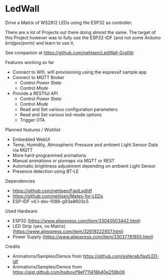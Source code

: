 # LedWall

Drive a Matrix of WS2812 LEDs using the ESP32 as controller.

There are a lot of Projects out there doing almost the same. The target of this Project however was to fully use the ESP32-IDF (and not some Arduino _bridges_/_ports_) and learn to use it.

See companion at https://github.com/nehlsen/LedWall-Grafitti

Features working so far
- Connect to Wifi, wifi provisioning using the espressif sample app
- Connect to MQTT Broker
  - Control _Power State_
  - Control _Mode_ 
- Provide a RESTful API
  - Control _Power State_
  - Control _Mode_
  - Read and Set various configuration parameters
  - Read and Set various led-mode options
  - Trigger OTA

Planned features / Wishlist
- Embedded WebUI
- Temp, Humidity, Atmospheric Pressure and ambient Light Sensor Data via MQTT
- More hard-programmed animations
- Manual animations or pixmaps via MQTT or REST
- Automatic brightness adjustment depending on ambient Light Sensor
- Presence detection using BT-LE

Dependencies
- https://github.com/nehlsen/FastLedIdf
- https://github.com/nehlsen/Mates-for-LEDs
- ESP-IDF v4.1-dev-1086-g93a8603c5

Used Hardware
- ESP32 (https://www.aliexpress.com/item/33040503442.html)
- LED Strip (yes, no Matrix) (https://www.aliexpress.com/item/32619222937.html)
- Power Supply (https://www.aliexpress.com/item/33037781855.html)

Credits
- Animations/Samples/Demos from https://github.com/eshkrab/fastLED-idf
- Animations/Samples/Demos from https://gist.github.com/hsiboy/f9ef711418b40e259b06

